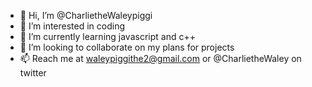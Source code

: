 - 👋 Hi, I’m @CharlietheWaleypiggi
- 👀 I’m interested in coding
- 🌱 I’m currently learning javascript and c++
- 💞️ I’m looking to collaborate on my plans for projects
- 📫 Reach me at waleypiggithe2@gmail.com or @CharlietheWaley on twitter

<!---
CharlietheWaleypiggi/CharlietheWaleypiggi is a ✨ special ✨ repository because its `README.md` (this file) appears on your GitHub profile.
You can click the Preview link to take a look at your changes.
--->
